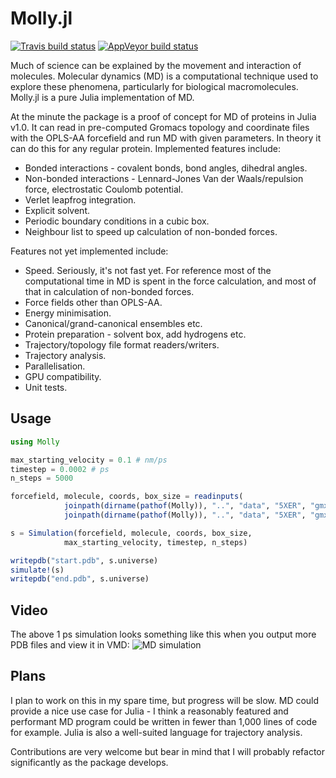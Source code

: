 # Molly.jl

[![Travis build status](https://travis-ci.org/jgreener64/Molly.jl.svg?branch=master)](https://travis-ci.org/jgreener64/Molly.jl)
[![AppVeyor build status](https://ci.appveyor.com/api/projects/status/8dl6lqavnhqigq4p?svg=true)](https://ci.appveyor.com/project/jgreener64/molly-jl)

Much of science can be explained by the movement and interaction of molecules. Molecular dynamics (MD) is a computational technique used to explore these phenomena, particularly for biological macromolecules. Molly.jl is a pure Julia implementation of MD.

At the minute the package is a proof of concept for MD of proteins in Julia v1.0. It can read in pre-computed Gromacs topology and coordinate files with the OPLS-AA forcefield and run MD with given parameters. In theory it can do this for any regular protein. Implemented features include:
- Bonded interactions - covalent bonds, bond angles, dihedral angles.
- Non-bonded interactions - Lennard-Jones Van der Waals/repulsion force, electrostatic Coulomb potential.
- Verlet leapfrog integration.
- Explicit solvent.
- Periodic boundary conditions in a cubic box.
- Neighbour list to speed up calculation of non-bonded forces.

Features not yet implemented include:
- Speed. Seriously, it's not fast yet. For reference most of the computational time in MD is spent in the force calculation, and most of that in calculation of non-bonded forces.
- Force fields other than OPLS-AA.
- Energy minimisation.
- Canonical/grand-canonical ensembles etc.
- Protein preparation - solvent box, add hydrogens etc.
- Trajectory/topology file format readers/writers.
- Trajectory analysis.
- Parallelisation.
- GPU compatibility.
- Unit tests.

## Usage

```julia
using Molly

max_starting_velocity = 0.1 # nm/ps
timestep = 0.0002 # ps
n_steps = 5000

forcefield, molecule, coords, box_size = readinputs(
            joinpath(dirname(pathof(Molly)), "..", "data", "5XER", "gmx_top_ff.top"),
            joinpath(dirname(pathof(Molly)), "..", "data", "5XER", "gmx_coords.gro"))

s = Simulation(forcefield, molecule, coords, box_size,
            max_starting_velocity, timestep, n_steps)

writepdb("start.pdb", s.universe)
simulate!(s)
writepdb("end.pdb", s.universe)
```

## Video

The above 1 ps simulation looks something like this when you output more PDB files and view it in VMD:
![MD simulation](data/5XER/sim_1ps.gif)

## Plans

I plan to work on this in my spare time, but progress will be slow. MD could provide a nice use case for Julia - I think a reasonably featured and performant MD program could be written in fewer than 1,000 lines of code for example. Julia is also a well-suited language for trajectory analysis.

Contributions are very welcome but bear in mind that I will probably refactor significantly as the package develops.
